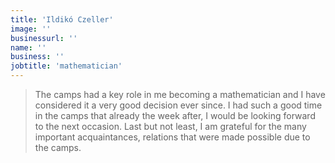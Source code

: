 ```yaml
---
title: 'Ildikó Czeller'
image: ''
businessurl: ''
name: ''
business: ''
jobtitle: 'mathematician'
---
```


> The camps had a key role in me becoming a mathematician and I have considered it a very good decision ever since. I had such a good time in the camps that already the week after, I would be looking forward to the next occasion. Last but not least, I am grateful for the many important acquaintances, relations that were made possible due to the camps.
